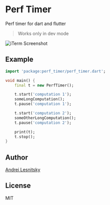 # Perf Timer

Perf timer for dart and flutter

> Works only in dev mode

![iTerm Screenshot](https://s3.eu-west-2.amazonaws.com/screenshots-lesnitsky/perf_timer.png)

## Example

```dart
import 'package:perf_timer/perf_timer.dart';

void main() {
    final t = new PerfTimer();

    t.start('computation 1');
    someLongComputation();
    t.pause('computation 1');

    t.start('computation 2');
    someOtherLongComputation();
    t.pause('computation 2');

    print(t);
    t.stop();
}
```

## Author

[Andrei Lesnitsky](https://twitter.com/lesnitsky_a)

## License

MIT
